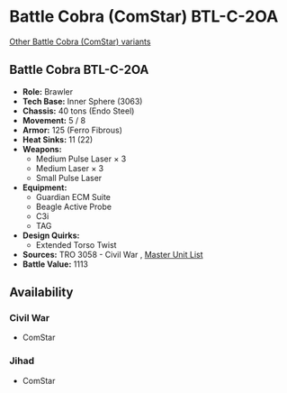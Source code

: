# Battle Cobra (ComStar) BTL-C-2OA 

[Other Battle Cobra (ComStar) variants](../battle_cobra_comstar.md) 

## Battle Cobra BTL-C-2OA 

- **Role:** Brawler 
- **Tech Base:** Inner Sphere (3063) 
- **Chassis:** 40 tons (Endo Steel) 
- **Movement:** 5 / 8 
- **Armor:** 125 (Ferro Fibrous) 
- **Heat Sinks:** 11 (22) 
- **Weapons:** 
  - Medium Pulse Laser × 3 
  - Medium Laser × 3 
  - Small Pulse Laser 
- **Equipment:** 
  - Guardian ECM Suite 
  - Beagle Active Probe 
  - C3i 
  - TAG 
- **Design Quirks:** 
  - Extended Torso Twist 
- **Sources:** TRO 3058 - Civil War , [Master Unit List](http://masterunitlist.info/Unit/Details/264) 
- **Battle Value:** 1113 

## Availability 

### Civil War 

- ComStar 

### Jihad 

- ComStar 

